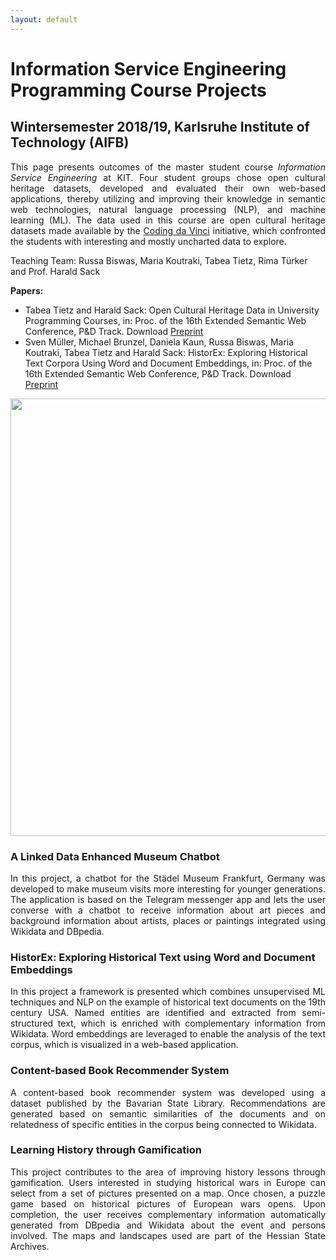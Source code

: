 ```yaml
---
layout: default
---
```


# Information Service Engineering Programming Course Projects
## Wintersemester 2018/19, Karlsruhe Institute of Technology (AIFB)

<div style="text-align: justify">This page presents outcomes of the master student course <i>Information Service Engineering</i> at KIT. Four student groups chose open cultural heritage datasets, developed and evaluated their own web-based applications, thereby utilizing and improving their knowledge in semantic web technologies, natural language processing (NLP), and machine learning (ML). The data used in this course are open cultural heritage datasets made available by the <a href="https://codingdavinci.de/about/">Coding da Vinci</a> initiative, which confronted the students with interesting and mostly uncharted data to explore.</div>

Teaching Team: Russa Biswas, Maria Koutraki, Tabea Tietz, Rima Türker and Prof. Harald Sack

**Papers:**  
- Tabea Tietz and Harald Sack: Open Cultural Heritage Data in University Programming Courses, in: Proc. of the 16th Extended Semantic Web Conference, P&D Track. Download [Preprint](https://fizweb-p.fiz-karlsruhe.de/sites/default/files/FIZ/Dokumente/Forschung/ISE/Publications/2019-ESWC-P-ISECourse-Open-Cultural-Heritage-Data-in-University.pdf)  
- Sven Müller, Michael Brunzel, Daniela Kaun, Russa Biswas, Maria Koutraki, Tabea Tietz and Harald Sack:
HistorEx: Exploring Historical Text Corpora Using Word and Document Embeddings, in: Proc. of the 16th Extended Semantic Web Conference, P&D Track. Download [Preprint](https://fizweb-p.fiz-karlsruhe.de/sites/default/files/FIZ/Dokumente/Forschung/ISE/Publications/2019-ESWC-D-HistorEx-Exploring-Historical-Text-Corpora.pdf) 

<img align="middle" width="700" src="ISE-FIZKarlsruhe.github.io/seminarscreenshots_nr.png">

### A Linked Data Enhanced Museum Chatbot
<div style="text-align: justify">In this project, a chatbot for the Städel Museum Frankfurt, Germany was developed to make museum visits more interesting for younger generations. The application is based on the Telegram messenger app and lets the user converse with a chatbot to receive information about art pieces and background information about artists, places or paintings integrated using Wikidata and DBpedia.</div> 

### HistorEx: Exploring Historical Text using Word and Document Embeddings
<div style="text-align: justify" id="historex">In this project a framework is presented which combines unsupervised ML techniques and NLP on the example of historical text documents on the 19th century USA. Named entities are identified and extracted from semi-structured text, which is enriched with complementary information from Wikidata. Word embeddings are leveraged to enable the analysis of the text corpus, which is visualized in a web-based application.</div> 

### Content-based Book Recommender System
<div style="text-align: justify">A content-based book recommender system was developed using a dataset published by the Bavarian State Library. Recommendations are generated based on semantic similarities of the documents and on relatedness of specific entities in the corpus being connected to Wikidata.</div> 

### Learning History through Gamification
<div style="text-align: justify">This project contributes to the area of improving history lessons through gamification. Users interested in studying historical wars in Europe can select from a set of pictures presented on a map. Once chosen, a puzzle game based on historical pictures of European wars opens. Upon completion, the user receives complementary information automatically generated from DBpedia and Wikidata about the event and persons involved. The maps and landscapes used are part of the Hessian State Archives.</div> 


